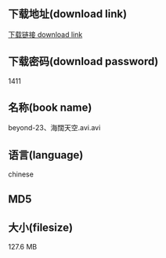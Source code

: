 ## 下载地址(download link)
[下载链接 download link](https://voluble-croquembouche-d321dc.netlify.app/?s=beyond-23%E3%80%81%E6%B5%B7%E9%97%8A%E5%A4%A9%E7%A9%BA.avi)

## 下载密码(download password)
1411

## 名称(book name)
beyond-23、海闊天空.avi.avi

## 语言(language)
chinese

## MD5


## 大小(filesize)
127.6 MB
